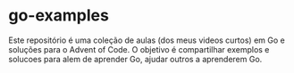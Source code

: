 # go-examples
Este repositório é uma coleção de aulas (dos meus videos curtos) em Go e soluções para o Advent of Code. O objetivo é compartilhar exemplos e solucoes para alem de aprender Go, ajudar outros a aprenderem Go.
